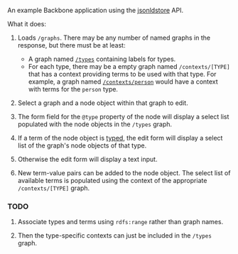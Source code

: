 An example Backbone application using the
[jsonldstore](https://github.com/rybesh/jsonldstore) API.

What it does:

1. Loads `/graphs`. There may be any number of named graphs in the
   response, but there must be at least:

   * A graph named [`/types`](https://github.com/rybesh/jsonldstore/blob/master/test/data/types.json) 
     containing labels for types.
   * For each type, there may be a empty graph named `/contexts/[TYPE]` 
     that has a context providing terms to be used with that type.
     For example, a graph named [`/contexts/person`](https://github.com/rybesh/jsonldstore/blob/master/test/data/person.json)
     would have a context with terms for the `person` type.

1. Select a graph and a node object within that graph to edit. 

1. The form field for the `@type` property of the node will display a
   select list populated with the node objects in the `/types` graph. 

1. If a term of the node object is
   [typed](http://json-ld.org/spec/latest/json-ld/#typed-values), the
   edit form will display a select list of the graph's node objects of
   that type.

1. Otherwise the edit form will display a text input.

1. New term-value pairs can be added to the node object. The select
   list of available terms is populated using the context of the appropriate
   `/contexts/[TYPE]` graph.

### TODO

1. Associate types and terms using `rdfs:range` rather than graph names.

1. Then the type-specific contexts can just be included in the `/types` graph.